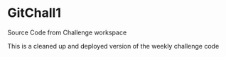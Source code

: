 # GitChall1

Source Code from Challenge workspace

This is a cleaned up and deployed version of the weekly challenge code
